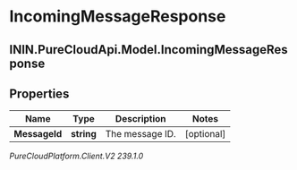 # IncomingMessageResponse

## ININ.PureCloudApi.Model.IncomingMessageResponse

## Properties

|Name | Type | Description | Notes|
|------------ | ------------- | ------------- | -------------|
| **MessageId** | **string** | The message ID. | [optional] |



_PureCloudPlatform.Client.V2 239.1.0_
